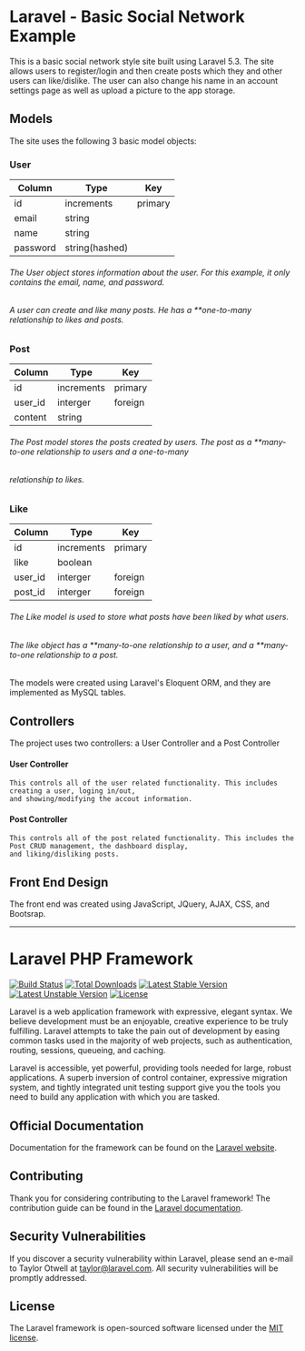 # Laravel - Basic Social Network Example

This is a basic social network style site built using Laravel 5.3.
The site allows users to register/login and then create posts which they and other users can like/dislike.
The user can also change his name in an account settings page as well as upload a picture to the app storage.

## Models

The site uses the following 3 basic model objects:

### User

| Column        | Type           | Key     |
| ------------- | -------------- | ------- |
| id            | increments     | primary |
| email         | string         |         |
| name          | string         |         |
| password      | string(hashed) |         |

###### The User object stores information about the user. For this example, it only contains the email, name, and password.
###### A user can create and like many posts. He has a **one-to-many relationship to likes and posts.

### Post

| Column        | Type           | Key     |
| ------------- | -------------- | ------- |
| id            | increments     | primary |
| user_id       | interger       | foreign |
| content       | string         |         |

###### The Post model stores the posts created by users. The post as a **many-to-one relationship to users and a one-to-many
###### relationship to likes. 

### Like

| Column        | Type           | Key     |
| ------------- | -------------- | ------- |
| id            | increments     | primary |
| like          | boolean        |         |
| user_id       | interger       | foreign |
| post_id       | interger       | foreign |

###### The Like model is used to store what posts have been liked by what users. 
###### The like object has a **many-to-one relationship to a user, and a **many-to-one relationship to a post.

The models were created using Laravel's Eloquent ORM, and they are implemented as MySQL tables.

## Controllers
The project uses two controllers: a User Controller and a Post Controller

#### User Controller
    This controls all of the user related functionality. This includes creating a user, loging in/out, 
    and showing/modifying the accout information.

#### Post Controller
    This controls all of the post related functionality. This includes the Post CRUD management, the dashboard display, 
    and liking/disliking posts.

## Front End Design
The front end was created using JavaScript, JQuery, AJAX, CSS, and Bootsrap.






---

# Laravel PHP Framework

[![Build Status](https://travis-ci.org/laravel/framework.svg)](https://travis-ci.org/laravel/framework)
[![Total Downloads](https://poser.pugx.org/laravel/framework/d/total.svg)](https://packagist.org/packages/laravel/framework)
[![Latest Stable Version](https://poser.pugx.org/laravel/framework/v/stable.svg)](https://packagist.org/packages/laravel/framework)
[![Latest Unstable Version](https://poser.pugx.org/laravel/framework/v/unstable.svg)](https://packagist.org/packages/laravel/framework)
[![License](https://poser.pugx.org/laravel/framework/license.svg)](https://packagist.org/packages/laravel/framework)

Laravel is a web application framework with expressive, elegant syntax. We believe development must be an enjoyable, creative experience to be truly fulfilling. Laravel attempts to take the pain out of development by easing common tasks used in the majority of web projects, such as authentication, routing, sessions, queueing, and caching.

Laravel is accessible, yet powerful, providing tools needed for large, robust applications. A superb inversion of control container, expressive migration system, and tightly integrated unit testing support give you the tools you need to build any application with which you are tasked.

## Official Documentation

Documentation for the framework can be found on the [Laravel website](http://laravel.com/docs).

## Contributing

Thank you for considering contributing to the Laravel framework! The contribution guide can be found in the [Laravel documentation](http://laravel.com/docs/contributions).

## Security Vulnerabilities

If you discover a security vulnerability within Laravel, please send an e-mail to Taylor Otwell at taylor@laravel.com. All security vulnerabilities will be promptly addressed.

## License

The Laravel framework is open-sourced software licensed under the [MIT license](http://opensource.org/licenses/MIT).
